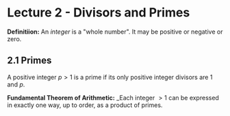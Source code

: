 # Lecture 2 - Divisors and Primes

**Definitiion:**
An _integer_ is a "whole number". It may be positive or negative or zero.

## 2.1 Primes

A positive integer $p > 1$ is a prime if its only positive integer divisors are
1 and $p$.

**Fundamental Theorem of Arithmetic:**
_Each integer $> 1$ can be expressed in exactly one way, up to order, as a
product of primes.

